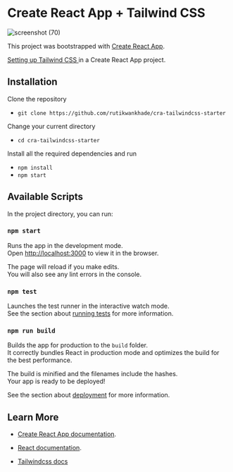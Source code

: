 # Create React App + Tailwind CSS
![screenshot (70)](https://user-images.githubusercontent.com/47467468/103127508-1a0e3e80-46b8-11eb-9d7d-91866a0e8e55.png)


This project was bootstrapped with [Create React App](https://github.com/facebook/create-react-app).

[Setting up Tailwind CSS ](https://tailwindcss.com/docs/guides/create-react-app) in a Create React App project.


## Installation

Clone the repository
- `git clone https://github.com/rutikwankhade/cra-tailwindcss-starter`

Change your current directory
- `cd cra-tailwindcss-starter`

Install all the required dependencies and run 
- `npm install`
- `npm start`

## Available Scripts

In the project directory, you can run:

### `npm start`

Runs the app in the development mode.\
Open [http://localhost:3000](http://localhost:3000) to view it in the browser.

The page will reload if you make edits.\
You will also see any lint errors in the console.

### `npm test`

Launches the test runner in the interactive watch mode.\
See the section about [running tests](https://facebook.github.io/create-react-app/docs/running-tests) for more information.

### `npm run build`

Builds the app for production to the `build` folder.\
It correctly bundles React in production mode and optimizes the build for the best performance.

The build is minified and the filenames include the hashes.\
Your app is ready to be deployed!

See the section about [deployment](https://facebook.github.io/create-react-app/docs/deployment) for more information.

## Learn More

- [Create React App documentation](https://facebook.github.io/create-react-app/docs/getting-started).

- [React documentation](https://reactjs.org/).
- [Tailwindcss docs](https://tailwindcss.com/)
